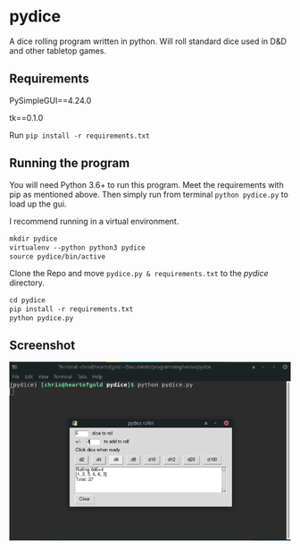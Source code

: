 # pydice
A dice rolling program written in python. Will roll standard dice used in D&D and other tabletop games.

## Requirements
PySimpleGUI==4.24.0

tk==0.1.0

Run `pip install -r requirements.txt`

## Running the program
You will need Python 3.6+ to run this program. Meet the requirements with pip as mentioned above. Then simply run from terminal `python pydice.py` to load up the gui.

I recommend running in a virtual environment.

```
mkdir pydice
virtualenv --python python3 pydice
source pydice/bin/active
```
Clone the Repo and move `pydice.py & requirements.txt` to the *pydice* directory.

```
cd pydice
pip install -r requirements.txt
python pydice.py
```

## Screenshot
![A sample roll](https://raw.githubusercontent.com/fullfatsoda/pydice/master/example.png)

